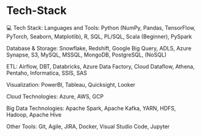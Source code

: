 # Tech-Stack

💻 Tech Stack:
Languages and Tools:
Python (NumPy, Pandas, TensorFlow, PyTorch, Seaborn, Matplotlib), R, SQL, PL/SQL, Scala (Beginner), PySpark

Database & Storage: 
Snowflake, Redshift, Google Big Query, ADLS, Azure Synapse, S3, MySQL, MSSQL, MongoDB, PostgreSQL, (NoSQL) 

ETL: 
Airflow, DBT, Databricks, Azure Data Factory, Cloud Dataflow, Athena, Pentaho, Informatica, SSIS, SAS

Visualization: 
PowerBI, Tableau, Quicksight, Looker

Cloud Technologies: 
Azure, AWS, GCP

Big Data Technologies: 
Apache Spark, Apache Kafka, YARN, HDFS, Hadoop, Apache Hive

Other Tools: 
Git, Agile, JIRA, Docker, Visual Studio Code, Jupyter
 
